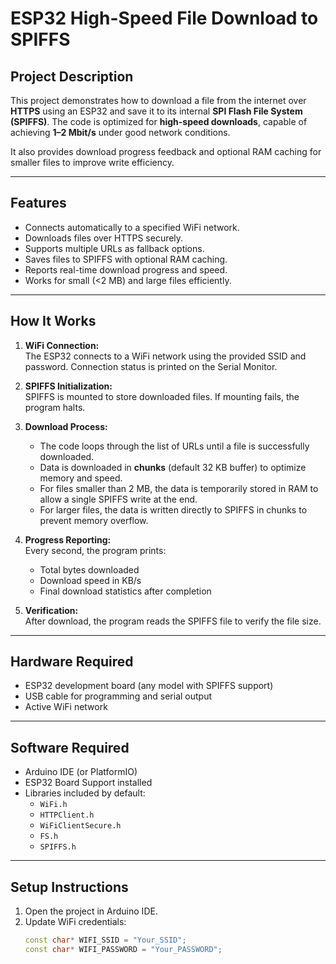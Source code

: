 # ESP32 High-Speed File Download to SPIFFS

## Project Description
This project demonstrates how to download a file from the internet over **HTTPS** using an ESP32 and save it to its internal **SPI Flash File System (SPIFFS)**. The code is optimized for **high-speed downloads**, capable of achieving **1–2 Mbit/s** under good network conditions.

It also provides download progress feedback and optional RAM caching for smaller files to improve write efficiency.

---

## Features
- Connects automatically to a specified WiFi network.
- Downloads files over HTTPS securely.
- Supports multiple URLs as fallback options.
- Saves files to SPIFFS with optional RAM caching.
- Reports real-time download progress and speed.
- Works for small (<2 MB) and large files efficiently.

---

## How It Works

1. **WiFi Connection:**  
   The ESP32 connects to a WiFi network using the provided SSID and password. Connection status is printed on the Serial Monitor.

2. **SPIFFS Initialization:**  
   SPIFFS is mounted to store downloaded files. If mounting fails, the program halts.

3. **Download Process:**  
   - The code loops through the list of URLs until a file is successfully downloaded.
   - Data is downloaded in **chunks** (default 32 KB buffer) to optimize memory and speed.
   - For files smaller than 2 MB, the data is temporarily stored in RAM to allow a single SPIFFS write at the end.
   - For larger files, the data is written directly to SPIFFS in chunks to prevent memory overflow.

4. **Progress Reporting:**  
   Every second, the program prints:
   - Total bytes downloaded
   - Download speed in KB/s
   - Final download statistics after completion

5. **Verification:**  
   After download, the program reads the SPIFFS file to verify the file size.

---

## Hardware Required
- ESP32 development board (any model with SPIFFS support)
- USB cable for programming and serial output
- Active WiFi network

---

## Software Required
- Arduino IDE (or PlatformIO)
- ESP32 Board Support installed
- Libraries included by default:
  - `WiFi.h`
  - `HTTPClient.h`
  - `WiFiClientSecure.h`
  - `FS.h`
  - `SPIFFS.h`

---

## Setup Instructions
1. Open the project in Arduino IDE.
2. Update WiFi credentials:
   ```cpp
   const char* WIFI_SSID = "Your_SSID";
   const char* WIFI_PASSWORD = "Your_PASSWORD";
